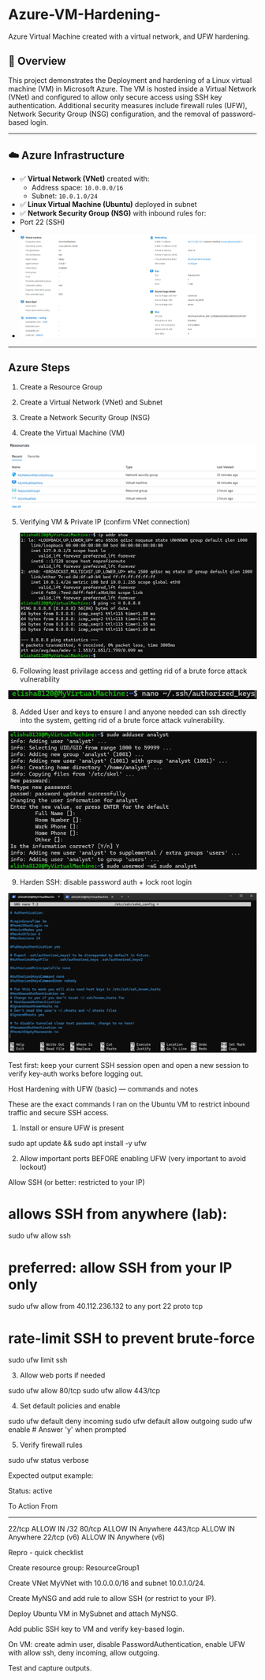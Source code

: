 # Azure-VM-Hardening-
Azure Virtual Machine created with a virtual network, and UFW hardening. 

## 🧠 Overview
This project demonstrates the Deployment and hardening of a Linux virtual machine (VM) in Microsoft Azure. The VM is hosted inside a Virtual Network (VNet) and configured to allow only secure access using SSH key authentication. Additional security measures include firewall rules (UFW), Network Security Group (NSG) configuration, and the removal of password-based login.

---

## ☁️ Azure Infrastructure

- ✅ **Virtual Network (VNet)** created with:
  - Address space: `10.0.0.0/16`
  - Subnet: `10.0.1.0/24`
- ✅ **Linux Virtual Machine (Ubuntu)** deployed in subnet
- ✅ **Network Security Group (NSG)** with inbound rules for:
-   Port 22 (SSH)
-
-    ![image alt](https://github.com/Elisha8120/Azure-VM-Hardening-/blob/fa058d43db494f4ae4226299db6862b17313e467/Screenshot%202025-08-07%20161835.png)
    
 

---
## Azure Steps 
1) Create a Resource Group

2) Create a Virtual Network (VNet) and Subnet

3) Create a Network Security Group (NSG)

4) Create the Virtual Machine (VM)

![imagealt](https://github.com/Elisha8120/Azure-VM-Hardening-/blob/88eaa83c79a1c209260074698fa24fffc205cee4/Screenshot%202025-08-07%20161216.png)


5) Verifying VM & Private IP (confirm VNet connection)

    ![imagalt](https://github.com/Elisha8120/Azure-VM-Hardening-/blob/d39e0ec58360eefb52b54fa571f08a6010082350/Screenshot%202025-08-08%20074213.png)

7)  Following least privilage access and getting rid of a brute force attack vulnerability

   ![imagalt](https://github.com/Elisha8120/Azure-VM-Hardening-/blob/057fcb804f99b4d62359818f8f08c462aa0c6404/Screenshot%202025-08-07%20134003.png)
  
8) Added User and keys to ensure I and anyone needed can ssh directly into the system, getting rid of a brute force attack vulnerability. 
  
![imagealt](https://github.com/Elisha8120/Azure-VM-Hardening-/blob/197e0bceaffe709ba6e5cb6c92cc977decc0af6e/Screenshot%202025-08-07%20164246.png)

9) Harden SSH: disable password auth + lock root login

![imagealt](https://github.com/Elisha8120/Azure-VM-Hardening-/blob/7ee09ca1c04367fc77b8ac35a4b78ab67cd254b4/Screenshot%202025-08-07%20141655.png)

Test first: keep your current SSH session open and open a new session to verify key-auth works before logging out.

Host Hardening with UFW (basic) — commands and notes

These are the exact commands I ran on the Ubuntu VM to restrict inbound traffic and secure SSH access.

1. Install or ensure UFW is present

sudo apt update && sudo apt install -y ufw

2. Allow important ports BEFORE enabling UFW (very important to avoid lockout)

Allow SSH (or better: restricted to your IP)

# allows SSH from anywhere (lab):
sudo ufw allow ssh
# preferred: allow SSH from your IP only
sudo ufw allow from 40.112.236.132 to any port 22 proto tcp
# rate-limit SSH to prevent brute-force
sudo ufw limit ssh

3. Allow web ports if needed

sudo ufw allow 80/tcp
sudo ufw allow 443/tcp

4. Set default policies and enable

sudo ufw default deny incoming
sudo ufw default allow outgoing
sudo ufw enable    # Answer 'y' when prompted

5. Verify firewall rules

sudo ufw status verbose

Expected output example:

Status: active

To                         Action      From
--                         ------      ----
22/tcp                     ALLOW IN    <your-ip>/32
80/tcp                     ALLOW IN    Anywhere
443/tcp                    ALLOW IN    Anywhere
22/tcp (v6)                ALLOW IN    Anywhere (v6)


Repro - quick checklist 

Create resource group: ResourceGroup1

Create VNet MyVNet with 10.0.0.0/16 and subnet 10.0.1.0/24.

Create MyNSG and add rule to allow SSH (or restrict to your IP).

Deploy Ubuntu VM in MySubnet and attach MyNSG.

Add public SSH key to VM and verify key-based login.

On VM: create admin user, disable PasswordAuthentication, enable UFW with allow ssh, deny incoming, allow outgoing.

Test and capture outputs.
